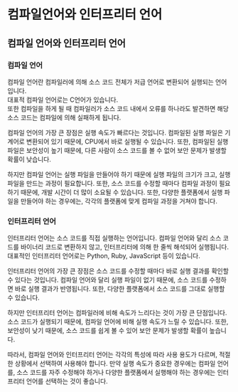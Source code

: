 # 컴파일언어와 인터프리터 언어

## 컴파일 언어와 인터프리터 언어

### 컴파일 언어

컴파일 언어란 컴파일러에 의해 소스 코드 전체가 저급 언어로 변환되어 실행되는 언어입니다.\
대표적 컴파일 언어로는 C언어가 있습니다.\
또한 컴파일을 하게 될 때 컴파일러가 소스 코드 내에서 오류를 하나라도 발견하면 해당 소스 코드는 컴파일에 의해 실패하게 됩니다.

컴파일 언어의 가장 큰 장점은 실행 속도가 빠르다는 것입니다. 컴파일된 실행 파일은 기계어로 변환되어 있기 때문에, CPU에서 바로 실행될 수 있습니다. 또한, 컴파일된 실행 파일은 보안성이 높기 때문에, 다른 사람이 소스 코드를 볼 수 없어 보안 문제가 발생할 확률이 낮습니다.

하지만 컴파일 언어는 실행 파일을 만들어야 하기 때문에 실행 파일의 크기가 크고, 실행 파일을 만드는 과정이 필요합니다. 또한, 소스 코드를 수정할 때마다 컴파일 과정이 필요하기 때문에, 개발 시간이 더 많이 소요될 수 있습니다. 또한, 다양한 플랫폼에서 실행 파일을 만들어야 하는 경우에는, 각각의 플랫폼에 맞게 컴파일 과정을 거쳐야 합니다.

### 인터프리터 언어

인터프리터 언어는 소스 코드를 직접 실행하는 언어입니다. 컴파일 언어와 달리 소스 코드를 바이너리 코드로 변환하지 않고, 인터프리터에 의해 한 줄씩 해석되어 실행됩니다. 대표적인 인터프리터 언어로는 Python, Ruby, JavaScript 등이 있습니다.

인터프리터 언어의 가장 큰 장점은 소스 코드를 수정할 때마다 바로 실행 결과를 확인할 수 있다는 것입니다. 컴파일 언어와 달리 실행 파일이 없기 때문에, 소스 코드를 수정하면 바로 실행 결과가 반영됩니다. 또한, 다양한 플랫폼에서 소스 코드를 그대로 실행할 수 있습니다.

하지만 인터프리터 언어는 컴파일러에 비해 속도가 느리다는 것이 가장 큰 단점입니다. 소스 코드가 실행되기 때문에, 컴파일 언어에 비해 실행 속도가 느릴 수 있습니다. 또한, 보안성이 낮기 때문에, 소스 코드를 쉽게 볼 수 있어 보안 문제가 발생할 확률이 높습니다.

따라서, 컴파일 언어와 인터프리터 언어는 각각의 특성에 따라 사용 용도가 다르며, 적절한 상황에서 선택하여 사용해야 합니다. 만약 실행 속도가 중요한 경우에는 컴파일 언어를, 소스 코드를 자주 수정해야 하거나 다양한 플랫폼에서 실행해야 하는 경우에는 인터프리터 언어를 선택하는 것이 좋습니다.
